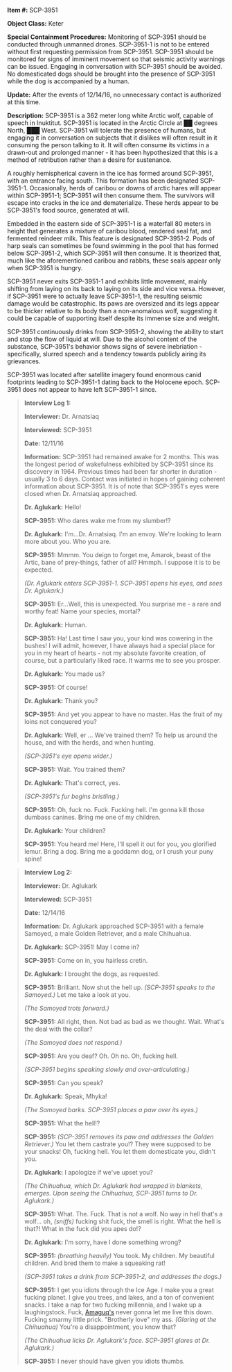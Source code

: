 **Item #:** SCP-3951

**Object Class:** Keter

**Special Containment Procedures:** Monitoring of SCP-3951 should be conducted through unmanned drones. SCP-3951-1 is not to be entered without first requesting permission from SCP-3951. SCP-3951 should be monitored for signs of imminent movement so that seismic activity warnings can be issued. Engaging in conversation with SCP-3951 should be avoided. No domesticated dogs should be brought into the presence of SCP-3951 while the dog is accompanied by a human.

**Update:** After the events of 12/14/16, no unnecessary contact is authorized at this time.

**Description:** SCP-3951 is a 362 meter long white Arctic wolf, capable of speech in Inuktitut. SCP-3951 is located in the Arctic Circle at ██ degrees North, ███ West. SCP-3951 will tolerate the presence of humans, but engaging it in conversation on subjects that it dislikes will often result in it consuming the person talking to it. It will often consume its victims in a drawn-out and prolonged manner - it has been hypothesized that this is a method of retribution rather than a desire for sustenance.

A roughly hemispherical cavern in the ice has formed around SCP-3951, with an entrance facing south. This formation has been designated SCP-3951-1. Occasionally, herds of caribou or downs of arctic hares will appear within SCP-3951-1; SCP-3951 will then consume them. The survivors will escape into cracks in the ice and dematerialize. These herds appear to be SCP-3951's food source, generated at will.

Embedded in the eastern side of SCP-3951-1 is a waterfall 80 meters in height that generates a mixture of caribou blood, rendered seal fat, and fermented reindeer milk. This feature is designated SCP-3951-2. Pods of harp seals can sometimes be found swimming in the pool that has formed below SCP-3951-2, which SCP-3951 will then consume. It is theorized that, much like the aforementioned caribou and rabbits, these seals appear only when SCP-3951 is hungry.

SCP-3951 never exits SCP-3951-1 and exhibits little movement, mainly shifting from laying on its back to laying on its side and vice versa. However, if SCP-3951 were to actually leave SCP-3951-1, the resulting seismic damage would be catastrophic. Its paws are oversized and its legs appear to be thicker relative to its body than a non-anomalous wolf, suggesting it could be capable of supporting itself despite its immense size and weight.

SCP-3951 continuously drinks from SCP-3951-2, showing the ability to start and stop the flow of liquid at will. Due to the alcohol content of the substance, SCP-3951's behavior shows signs of severe inebriation - specifically, slurred speech and a tendency towards publicly airing its grievances.

SCP-3951 was located after satellite imagery found enormous canid footprints leading to SCP-3951-1 dating back to the Holocene epoch. SCP-3951 does not appear to have left SCP-3951-1 since.

> **Interview Log 1:**
> 
> **Interviewer:** Dr. Arnatsiaq
> 
> **Interviewed:** SCP-3951
> 
> **Date:** 12/11/16
> 
> **Information:** SCP-3951 had remained awake for 2 months. This was the longest period of wakefulness exhibited by SCP-3951 since its discovery in 1964. Previous times had been far shorter in duration - usually 3 to 6 days. Contact was initiated in hopes of gaining coherent information about SCP-3951. It is of note that SCP-3951's eyes were closed when Dr. Arnatsiaq approached.
> 
> **<BEGIN LOG>**
> 
> **Dr. Aglukark:** Hello!
> 
> **SCP-3951:** Who dares wake me from my slumber!?
> 
> **Dr. Aglukark:** I'm…Dr. Arnatsiaq. I'm an envoy. We're looking to learn more about you. Who you are.
> 
> **SCP-3951:** Mmmm. You deign to forget me, Amarok, beast of the Artic, bane of prey-things, father of all? Hmmph. I suppose it is to be expected.
> 
> _(Dr. Aglukark enters SCP-3951-1. SCP-3951 opens his eyes, and sees Dr. Aglukark.)_
> 
> **SCP-3951:** Er…Well, this is unexpected. You surprise me - a rare and worthy feat! Name your species, mortal?
> 
> **Dr. Aglukark:** Human.
> 
> **SCP-3951:** Ha! Last time I saw you, your kind was cowering in the bushes! I will admit, however, I have always had a special place for you in my heart of hearts - not my absolute favorite creation, of course, but a particularly liked race. It warms me to see you prosper.
> 
> **Dr. Aglukark:** You made us?
> 
> **SCP-3951:** Of course!
> 
> **Dr. Aglukark:** Thank you?
> 
> **SCP-3951:** And yet you appear to have no master. Has the fruit of my loins not conquered you?
> 
> **Dr. Aglukark:** Well, er … We've trained them? To help us around the house, and with the herds, and when hunting.
> 
> _(SCP-3951's eye opens wider.)_
> 
> **SCP-3951:** Wait. You trained them?
> 
> **Dr. Aglukark:** That's correct, yes.
> 
> _(SCP-3951's fur begins bristling.)_
> 
> **SCP-3951:** Oh, fuck no. Fuck. Fucking hell. I'm gonna kill those dumbass canines. Bring me one of my children.
> 
> **Dr. Aglukark:** Your children?
> 
> **SCP-3951:** You heard me! Here, I'll spell it out for you, you glorified lemur. Bring a dog. Bring me a goddamn dog, or I crush your puny spine!
> 
> **<END LOG>**

> **Interview Log 2:**
> 
> **Interviewer:** Dr. Aglukark
> 
> **Interviewed:** SCP-3951
> 
> **Date:** 12/14/16
> 
> **Information:** Dr. Aglukark approached SCP-3951 with a female Samoyed, a male Golden Retriever, and a male Chihuahua.
> 
> **<BEGIN LOG>**
> 
> **Dr. Aglukark:** SCP-3951! May I come in?
> 
> **SCP-3951:** Come on in, you hairless cretin.
> 
> **Dr. Aglukark:** I brought the dogs, as requested.
> 
> **SCP-3951:** Brilliant. Now shut the hell up. _(SCP-3951 speaks to the Samoyed.)_ Let me take a look at you.
> 
> _(The Samoyed trots forward.)_
> 
> **SCP-3951:** All right, then. Not bad as bad as we thought. Wait. What's the deal with the collar?
> 
> _(The Samoyed does not respond.)_
> 
> **SCP-3951:** Are you deaf? Oh. Oh no. Oh, fucking hell.
> 
> _(SCP-3951 begins speaking slowly and over-articulating.)_
> 
> **SCP-3951:** Can you speak?
> 
> **Dr. Aglukark:** Speak, Mhyka!
> 
> _(The Samoyed barks. SCP-3951 places a paw over its eyes.)_
> 
> **SCP-3951:** What the hell!?
> 
> **SCP-3951:** _(SCP-3951 removes its paw and addresses the Golden Retriever.)_ You let them castrate you!? They were supposed to be your snacks! Oh, fucking hell. You let them domesticate you, didn't you.
> 
> **Dr. Aglukark:** I apologize if we've upset you?
> 
> _(The Chihuahua, which Dr. Aglukark had wrapped in blankets, emerges. Upon seeing the Chihuahua, SCP-3951 turns to Dr. Aglukark.)_
> 
> **SCP-3951:** What. The. Fuck. That is not a wolf. No way in hell that's a wolf… oh, _(sniffs)_ fucking shit fuck, the smell is right. What the hell is that?! What in the fuck did you apes do!?
> 
> **Dr. Aglukark:** I'm sorry, have I done something wrong?
> 
> **SCP-3951:** _(breathing heavily)_ You took. My children. My beautiful children. And bred them to make a squeaking rat!
> 
> _(SCP-3951 takes a drink from SCP-3951-2, and addresses the dogs.)_
> 
> **SCP-3951:** I get you idiots through the Ice Age. I make you a great fucking planet. I give you trees, and lakes, and a ton of convenient snacks. I take a nap for two fucking millennia, and I wake up a laughingstock. Fuck, [Amaguq's](/scp-2547) never gonna let me live this down. Fucking smarmy little prick. "Brotherly love" my ass. _(Glaring at the Chihuahua)_ You're a disappointment, you know that?
> 
> _(The Chihuahua licks Dr. Aglukark's face. SCP-3951 glares at Dr. Aglukark.)_
> 
> **SCP-3951:** I never should have given you idiots thumbs.
> 
> **<END LOG>**